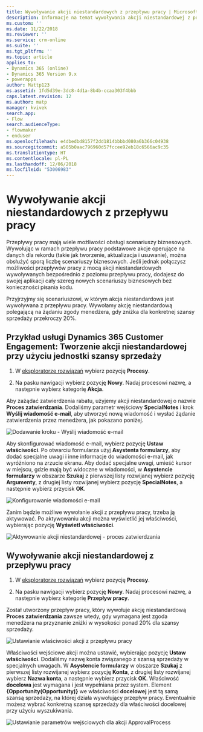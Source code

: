 ```yaml
---
title: Wywoływanie akcji niestandardowych z przepływu pracy | MicrosoftDocs
description: Informacje na temat wywoływania akcji niestandardowej z przepływu pracy
ms.custom: ''
ms.date: 11/22/2018
ms.reviewer: ''
ms.service: crm-online
ms.suite: ''
ms.tgt_pltfrm: ''
ms.topic: article
applies_to:
- Dynamics 365 (online)
- Dynamics 365 Version 9.x
- powerapps
author: Mattp123
ms.assetid: 1fd5d39e-3dc8-4d1a-8b4b-ccaa303f4bbb
caps.latest.revision: 12
ms.author: matp
manager: kvivek
search.app:
- Flow
search.audienceType:
- flowmaker
- enduser
ms.openlocfilehash: e4dbedbd8157f2dd1814bbbbd080a6b366c04938
ms.sourcegitcommit: a505b0aac796960d57fccee92eb18c6566ac9c35
ms.translationtype: HT
ms.contentlocale: pl-PL
ms.lasthandoff: 12/06/2018
ms.locfileid: "53006983"
---
```

# <a name="invoke-custom-actions-from-a-workflow"></a>Wywoływanie akcji niestandardowych z przepływu pracy

Przepływy pracy mają wiele możliwości obsługi scenariuszy biznesowych. Wywołując w ramach przepływu pracy podstawowe akcje operujące na danych dla rekordu (takie jak tworzenie, aktualizacja i usuwanie), można obsłużyć sporą liczbę scenariuszy biznesowych. Jeśli jednak połączysz możliwości przepływów pracy z mocą akcji niestandardowych wywoływanych bezpośrednio z poziomu przepływu pracy, dodajesz do swojej aplikacji cały szereg nowych scenariuszy biznesowych bez konieczności pisania kodu.  
  
 Przyjrzyjmy się scenariuszowi, w którym akcja niestandardowa jest wywoływana z przepływu pracy. Wywołamy akcję niestandardową polegającą na żądaniu zgody menedżera, gdy zniżka dla konkretnej szansy sprzedaży przekroczy 20%.  
  
<a name="action"></a>   
## <a name="dynamics-365-customer-engagement-example-create-a-custom-action-using-the-opportunity-entity"></a>Przykład usługi Dynamics 365 Customer Engagement: Tworzenie akcji niestandardowej przy użyciu jednostki szansy sprzedaży
  
1. W [eksploratorze rozwiązań](/powerapps/maker/model-driven-apps/advanced-navigation#solution-explorer) wybierz pozycję **Procesy**.  
  
2.  Na pasku nawigacji wybierz pozycję **Nowy**. Nadaj procesowi nazwę, a następnie wybierz kategorię **Akcja**.  
  
 Aby zażądać zatwierdzenia rabatu, użyjemy akcji niestandardowej o nazwie **Proces zatwierdzania**. Dodaliśmy parametr wejściowy **SpecialNotes** i krok **Wyślij wiadomość e-mail**, aby utworzyć nową wiadomość i wysłać żądanie zatwierdzenia przez menedżera, jak pokazano poniżej.  
  
 ![Dodawanie kroku &#45; Wyślij wiadomość e-mail](media/enable-custom-action-approval-proces-sadd-email.png "Dodawanie kroku — Wyślij wiadomość e-mail")  
  
 Aby skonfigurować wiadomość e-mail, wybierz pozycję **Ustaw właściwości**. Po otwarciu formularza użyj **Asystenta formularzy**, aby dodać specjalne uwagi i inne informacje do wiadomości e-mail, jak wyróżniono na zrzucie ekranu. Aby dodać specjalne uwagi, umieść kursor w miejscu, gdzie mają być widoczne w wiadomości, w **Asystencie formularzy** w obszarze **Szukaj** z pierwszej listy rozwijanej wybierz pozycję **Argumenty**, z drugiej listy rozwijanej wybierz pozycję **SpecialNotes**, a następnie wybierz przycisk **OK**.  
  
 ![Konfigurowanie wiadomości e-mail](media/enable-custom-action-approval-process-setup-email.png "Konfigurowanie wiadomości e-mail")  
  
 Zanim będzie możliwe wywołanie akcji z przepływu pracy, trzeba ją aktywować. Po aktywowaniu akcji można wyświetlić jej właściwości, wybierając pozycję **Wyświetl właściwości**.  
  
 ![Aktywowanie akcji niestandardowej &#45; proces zatwierdzania](media/enable-custom-action-approval-process-activate-action.png "Aktywowanie akcji niestandardowej — proces zatwierdzania")  
  
<a name="workflow"></a>   
## <a name="invoke-a-custom-action-from-a-workflow"></a>Wywoływanie akcji niestandardowej z przepływu pracy  
  
1. W [eksploratorze rozwiązań](/powerapps/maker/model-driven-apps/advanced-navigation#solution-explorer) wybierz pozycję **Procesy**.   
  
2.  Na pasku nawigacji wybierz pozycję **Nowy**. Nadaj procesowi nazwę, a następnie wybierz kategorię **Przepływ pracy**.  
  
 Został utworzony przepływ pracy, który wywołuje akcję niestandardową **Proces zatwierdzania** zawsze wtedy, gdy wymagana jest zgoda menedżera na przyznanie zniżki w wysokości ponad 20% dla szansy sprzedaży.  
  
 ![Ustawianie właściwości akcji z przepływu pracy](media/enable-custom-action-from-workflow.png "Ustawianie właściwości akcji z przepływu pracy")  
  
 Właściwości wejściowe akcji można ustawić, wybierając pozycję **Ustaw właściwości**. Dodaliśmy nazwę konta związanego z szansą sprzedaży w specjalnych uwagach. W **Asystencie formularzy** w obszarze **Szukaj** z pierwszej listy rozwijanej wybierz pozycję **Konta**, z drugiej listy rozwijanej wybierz **Nazwa konta**, a następnie wybierz przycisk **OK**. Właściwość **docelowa** jest wymagana i jest wypełniana przez system. Element **{Opportunity(Opportunity)}** we właściwości **docelowej** jest tą samą szansą sprzedaży, na której działa wywołujący przepływ pracy. Ewentualnie możesz wybrać konkretną szansę sprzedaży dla właściwości docelowej przy użyciu wyszukiwania.  
  
 ![Ustawianie parametrów wejściowych dla akcji ApprovalProcess](media/enable-customaction-workflow-set-properties.png "Ustawianie parametrów wejściowych dla akcji ApprovalProcess")  
  



